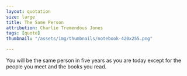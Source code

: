 ```yaml
---
layout: quotation
size: large
title: The Same Person
attribution: Charlie Tremendous Jones
tags: [quote]
thumbnail: "/assets/img/thumbnails/notebook-420x255.png"

---
```


You will be the same person in five years as you are today
except for the people you meet and the books you read.
